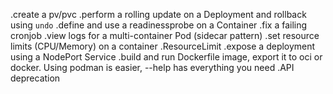 .create a pv/pvc 
.perform a rolling update on a Deployment and rollback using `undo` 
.define and use a readinessprobe on a Container 
.fix a failing cronjob 
.view logs for a multi-container Pod (sidecar pattern) 
.set resource limits (CPU/Memory) on a container 
.ResourceLimit 
.expose a deployment using a NodePort Service 
.build and run Dockerfile image, export it to oci or docker. Using podman is easier, --help has everything you need
.API deprecation